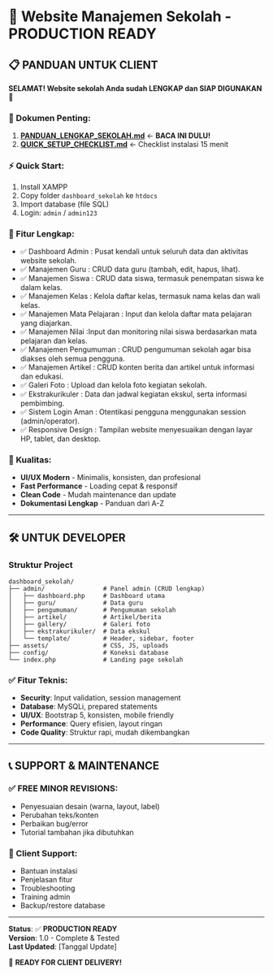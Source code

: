 # 🚀 Website Manajemen Sekolah - PRODUCTION READY

## 📋 PANDUAN UNTUK CLIENT

**SELAMAT! Website sekolah Anda sudah LENGKAP dan SIAP DIGUNAKAN** 🎉

### 📄 Dokumen Penting:
1. **[PANDUAN_LENGKAP_SEKOLAH.md](PANDUAN_LENGKAP_SEKOLAH.md)** ← **BACA INI DULU!**
2. **[QUICK_SETUP_CHECKLIST.md](QUICK_SETUP_CHECKLIST.md)** ← Checklist instalasi 15 menit

### ⚡ Quick Start:
1. Install XAMPP
2. Copy folder `dashboard_sekolah` ke `htdocs`
3. Import database (file SQL)
4. Login: `admin` / `admin123`

### 🎯 Fitur Lengkap:
- ✅ Dashboard Admin : Pusat kendali untuk seluruh data dan aktivitas website sekolah. 
- ✅ Manajemen Guru : CRUD data guru (tambah, edit, hapus, lihat).
- ✅ Manajemen Siswa : CRUD data siswa, termasuk penempatan siswa ke dalam kelas.
- ✅ Manajemen Kelas : Kelola daftar kelas, termasuk nama kelas dan wali kelas.
- ✅ Manajemen Mata Pelajaran : Input dan kelola daftar mata pelajaran yang diajarkan.
- ✅ Manajemen Nilai :Input dan monitoring nilai siswa berdasarkan mata pelajaran dan kelas.
- ✅ Manajemen Pengumuman : CRUD pengumuman sekolah agar bisa diakses oleh semua pengguna.
- ✅ Manajemen Artikel : CRUD konten berita dan artikel untuk informasi dan edukasi.
- ✅ Galeri Foto : Upload dan kelola foto kegiatan sekolah.
- ✅ Ekstrakurikuler : Data dan jadwal kegiatan ekskul, serta informasi pembimbing.
- ✅ Sistem Login Aman : Otentikasi pengguna menggunakan session (admin/operator).
- ✅ Responsive Design : Tampilan website menyesuaikan dengan layar HP, tablet, dan desktop.

### 💎 Kualitas:
- **UI/UX Modern** - Minimalis, konsisten, dan profesional
- **Fast Performance** - Loading cepat & responsif
- **Clean Code** - Mudah maintenance dan update
- **Dokumentasi Lengkap** - Panduan dari A-Z

---

## 🛠️ UNTUK DEVELOPER

### Struktur Project

```
dashboard_sekolah/
├── admin/                # Panel admin (CRUD lengkap)
│   ├── dashboard.php     # Dashboard utama
│   ├── guru/             # Data guru
│   ├── pengumuman/       # Pengumuman sekolah
│   ├── artikel/          # Artikel/berita
│   ├── gallery/          # Galeri foto
│   ├── ekstrakurikuler/  # Data ekskul
│   └── template/         # Header, sidebar, footer
├── assets/               # CSS, JS, uploads
├── config/               # Koneksi database
└── index.php             # Landing page sekolah
```

### ✅ Fitur Teknis:
- **Security**: Input validation, session management
- **Database**: MySQLi, prepared statements
- **UI/UX**: Bootstrap 5, konsisten, mobile friendly
- **Performance**: Query efisien, layout ringan
- **Code Quality**: Struktur rapi, mudah dikembangkan

---

## 📞 SUPPORT & MAINTENANCE

### ✅ FREE MINOR REVISIONS:
- Penyesuaian desain (warna, layout, label)
- Perubahan teks/konten
- Perbaikan bug/error
- Tutorial tambahan jika dibutuhkan

### 🎯 Client Support:
- Bantuan instalasi
- Penjelasan fitur
- Troubleshooting
- Training admin
- Backup/restore database

---

**Status**: ✅ **PRODUCTION READY**  
**Version**: 1.0 - Complete & Tested  
**Last Updated**: [Tanggal Update]

🎉 **READY FOR CLIENT DELIVERY!** 
